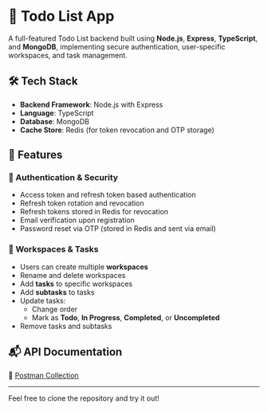 # 📝 Todo List App

A full-featured Todo List backend built using **Node.js**, **Express**, **TypeScript**, and **MongoDB**, implementing secure authentication, user-specific workspaces, and task management.

## 🛠️ Tech Stack

- **Backend Framework**: Node.js with Express
- **Language**: TypeScript
- **Database**: MongoDB
- **Cache Store**: Redis (for token revocation and OTP storage)

## 🚀 Features

### 🔐 Authentication & Security
- Access token and refresh token based authentication
- Refresh token rotation and revocation
- Refresh tokens stored in Redis for revocation
- Email verification upon registration
- Password reset via OTP (stored in Redis and sent via email)

### 📂 Workspaces & Tasks
- Users can create multiple **workspaces**
- Rename and delete workspaces
- Add **tasks** to specific workspaces
- Add **subtasks** to tasks
- Update tasks:
  - Change order
  - Mark as **Todo**, **In Progress**, **Completed**, or **Uncompleted**
- Remove tasks and subtasks

## 📬 API Documentation

🔗 [Postman Collection](https://your-postman-doc-link)

---

Feel free to clone the repository and try it out!
